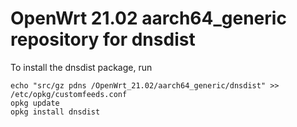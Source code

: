 OpenWrt 21.02 aarch64_generic repository for dnsdist
========

To install the dnsdist package, run

```
echo "src/gz pdns /OpenWrt_21.02/aarch64_generic/dnsdist" >> /etc/opkg/customfeeds.conf
opkg update
opkg install dnsdist
```
